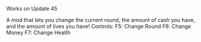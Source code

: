 Works on Update 45

A mod that lets you change the current round, the amount of cash you have, and the amount of lives you have!
Controls:
F5: Change Round
F6: Change Money
F7: Change Health
